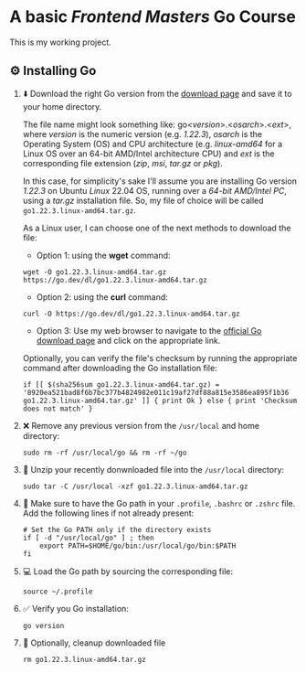 # A basic _Frontend Masters_ Go Course

This is my working project.

## ⚙️ Installing Go

1. ⬇️ Download the right Go version from the
   [download page](https://go.dev/dl/) and save it to your home directory.
   
   The file name might look something like: go<_version_>.<_osarch_>.<_ext_>,
   where _version_ is the numeric version (e.g. _1.22.3_), _osarch_ is
   the Operating System (OS) and CPU architecture (e.g. _linux-amd64_ for a
   Linux OS over an 64-bit AMD/Intel architecture CPU) and _ext_ is the
   corresponding file extension (_zip_, _msi_, _tar.gz_ or _pkg_).

   In this case, for simplicity's sake I'll assume you are installing Go
   version _1.22.3_ on Ubuntu _Linux_ 22.04 OS, running over a _64-bit
   AMD/Intel PC_, using a _tar.gz_ installation file. So, my file of choice
   will be called `go1.22.3.linux-amd64.tar.gz`.

   As a Linux user, I can choose one of the next methods to download the file:

   - Option 1: using the **wget** command:
   ```
   wget -O go1.22.3.linux-amd64.tar.gz https://go.dev/dl/go1.22.3.linux-amd64.tar.gz
   ```

   - Option 2: using the **curl** command:
   ```
   curl -O https://go.dev/dl/go1.22.3.linux-amd64.tar.gz
   ```

   - Option 3: Use my web browser to navigate to the [official Go download
     page](https://go.dev/dl/) and click on the appropriate link.

   Optionally, you can verify the file's checksum by running the appropriate
   command after downloading the Go installation file:
   ```
   if [[ $(sha256sum go1.22.3.linux-amd64.tar.gz) = '8920ea521bad8f6b7bc377b4824982e011c19af27df88a815e3586ea895f1b36  go1.22.3.linux-amd64.tar.gz' ]] { print Ok } else { print 'Checksum does not match' }
   ```

2. ❌ Remove any previous version from the `/usr/local` and home directory:
   ```
   sudo rm -rf /usr/local/go && rm -rf ~/go
   ```
3. 📂 Unzip your recently donwnloaded file into the `/usr/local` directory:
   ```
   sudo tar -C /usr/local -xzf go1.22.3.linux-amd64.tar.gz
   ```
4. 📝 Make sure to have the Go path in your `.profile`, `.bashrc` or `.zshrc`
   file. Add the following lines if not already present:
   ```
   # Set the Go PATH only if the directory exists
   if [ -d "/usr/local/go" ] ; then
       export PATH=$HOME/go/bin:/usr/local/go/bin:$PATH
   fi
   ```
5. 💻 Load the Go path by sourcing the corresponding file:
   ```
   source ~/.profile
   ```
6. ✅ Verify you Go installation:
   ```
   go version
   ```
7. 🧹 Optionally, cleanup downloaded file
   ```
   rm go1.22.3.linux-amd64.tar.gz
   ```